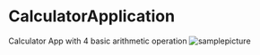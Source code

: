 # CalculatorApplication
Calculator App with 4 basic arithmetic operation
![samplepicture](https://i.postimg.cc/YSH66zMT/sample-pic-two.png)
